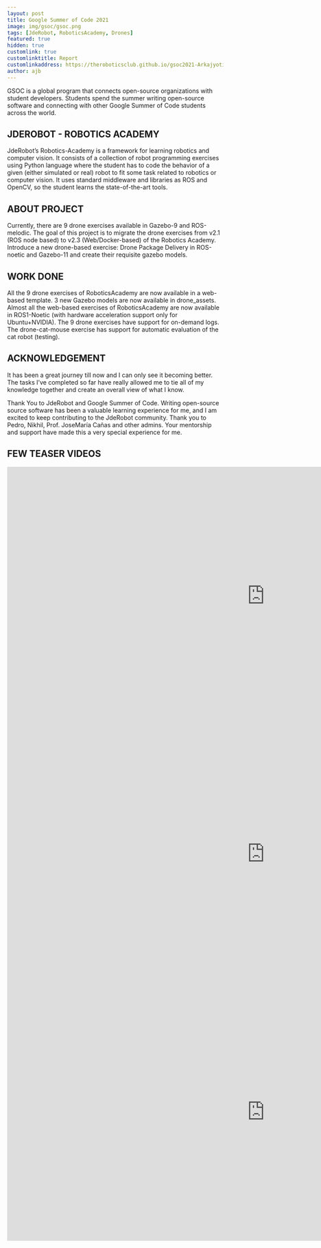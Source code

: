 ```yaml
---
layout: post
title: Google Summer of Code 2021
image: img/gsoc/gsoc.png
tags: [JdeRobot, RoboticsAcademy, Drones]
featured: true
hidden: true
customlink: true
customlinktitle: Report
customlinkaddress: https://theroboticsclub.github.io/gsoc2021-Arkajyoti_Basak/blog/2021-08-18-Final-Blog/
author: ajb
---
```


GSOC is a global program that connects open-source organizations with student developers. Students spend the summer writing open-source software and connecting with other Google Summer of Code students across the world.



## JDEROBOT - ROBOTICS ACADEMY 

JdeRobot’s Robotics-Academy is a framework for learning robotics and computer vision. It consists of a collection of robot programming exercises using Python language where the student has to code the behavior of a given (either simulated or real) robot to fit some task related to robotics or computer vision. It uses standard middleware and libraries as ROS and OpenCV, so the student learns the state-of-the-art tools.


## ABOUT PROJECT

Currently, there are 9 drone exercises available in Gazebo-9 and ROS-melodic. The goal of this project is to migrate the drone exercises from v2.1 (ROS node based) to v2.3 (Web/Docker-based) of the Robotics Academy. Introduce a new drone-based exercise: Drone Package Delivery in ROS-noetic and Gazebo-11 and create their requisite gazebo models.


## WORK DONE

All the 9 drone exercises of RoboticsAcademy are now available in a web-based template. 3 new Gazebo models are now available in drone_assets. Almost all the web-based exercises of RoboticsAcademy are now available in ROS1-Noetic (with hardware acceleration support only for Ubuntu+NVIDIA). The 9 drone exercises have support for on-demand logs. The drone-cat-mouse exercise has support for automatic evaluation of the cat robot (testing).


## ACKNOWLEDGEMENT

It has been a great journey till now and I can only see it becoming better. The tasks I’ve completed so far have really allowed me to tie all of my knowledge together and create an overall view of what I know.

Thank You to JdeRobot and Google Summer of Code. Writing open-source source software has been a valuable learning experience for me, and I am excited to keep contributing to the JdeRobot community. Thank you to Pedro, Nikhil, Prof. JoseMaría Cañas and other admins. Your mentorship and support have made this a very special experience for me.


## FEW TEASER VIDEOS

<div class="video_container">
<iframe src="https://youtube.com/embed/W8_lyyt7g5w?mute=1" width="1200" height="600" title="YouTube video player" frameborder="0" allow="accelerometer; autoplay; clipboard-write; encrypted-media; gyroscope; picture-in-picture" allowfullscreen class="video"></iframe>
</div>

<div class="video_container">
<iframe src="https://youtube.com/embed/rgocKQzinjQ?mute=1" width="1200" height="600" title="YouTube video player" frameborder="0" allow="accelerometer; autoplay; clipboard-write; encrypted-media; gyroscope; picture-in-picture" allowfullscreen class="video"></iframe>
</div>

<div class="video_container">
<iframe src="https://youtube.com/embed/TGrQK1KaEyU?mute=1" width="1200" height="600" title="YouTube video player" frameborder="0" allow="accelerometer; autoplay; clipboard-write; encrypted-media; gyroscope; picture-in-picture" allowfullscreen class="video"></iframe>
</div>
